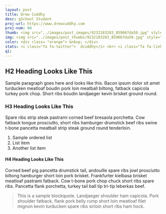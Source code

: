 ```yaml
---
layout: post
title: Drew Cuddhy
desc: gSchool Student
proj-url: https://www.drewcuddhy.com
proj-num: 04
thumb: <img src="../images/post_images/9232183203_859067da50.jpg" style="width:270px;height:180px">
img: <img src="../images/post_thumbs/9232183203_859067da50.jpg" style="width:600px;height:400px">
color: <div class= "orange"> &nbsp; </div>
stats: <i class="fa fa-twitter">  dcuddhy</i> <br> <i class="fa fa-linkedin-square"> dcuddhy</i> <br> <i class="fa fa-github">  dcuddhy</i> <br> <i class="fa fa-google-plus">  DrewCuddhy</i> <br> works @ galvanize <br> 6mo experience <br> www.drewcuddhy.com
q1:
---
```


## H2 Heading Looks Like This

Sample paragraph goes here and looks like this. Bacon ipsum dolor sit amet turducken meatloaf boudin pork loin meatball biltong, fatback capicola turkey pork chop. Short ribs boudin landjaeger kevin brisket ground round.

### H3 Heading Looks Like This

Spare ribs strip steak pastrami corned beef bresaola porchetta. Cow fatback tongue prosciutto, short ribs hamburger drumstick beef ribs swine t-bone pancetta meatball strip steak ground round tenderloin.

1. Sample ordered list
2. List item
3. Another list item

#### H4 Heading Looks Like This

Corned beef pig pancetta drumstick tail, andouille spare ribs jowl prosciutto biltong hamburger short loin pork brisket. Frankfurter kielbasa brisket meatloaf pastrami fatback. Cow t-bone pork chop chuck short ribs spare ribs. Pancetta flank porchetta, turkey tail ball tip tri-tip leberkas beef.

> This is a sample blockquote. Landjaeger shoulder ham capicola.
> Pork shoulder fatback, flank pork belly rump short loin meatloaf filet mignon kevin turducken spare ribs sirloin short ribs ham hock.
